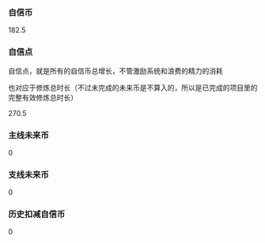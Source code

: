 ### 自信币
182.5

### 自信点
自信点，就是所有的自信币总增长，不管激励系统和浪费的精力的消耗

也对应于修炼总时长（不过未完成的未来币是不算入的，所以是已完成的项目里的完整有效修炼总时长）

270.5

### 主线未来币
0

### 支线未来币
0

### 历史扣减自信币
0

